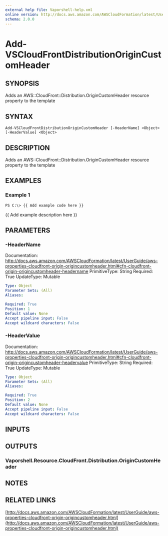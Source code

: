 ```yaml
---
external help file: Vaporshell-help.xml
online version: http://docs.aws.amazon.com/AWSCloudFormation/latest/UserGuide/aws-properties-cloudfront-origin-origincustomheader.html
schema: 2.0.0
---
```


# Add-VSCloudFrontDistributionOriginCustomHeader

## SYNOPSIS
Adds an AWS::CloudFront::Distribution.OriginCustomHeader resource property to the template

## SYNTAX

```
Add-VSCloudFrontDistributionOriginCustomHeader [-HeaderName] <Object> [-HeaderValue] <Object>
```

## DESCRIPTION
Adds an AWS::CloudFront::Distribution.OriginCustomHeader resource property to the template

## EXAMPLES

### Example 1
```
PS C:\> {{ Add example code here }}
```

{{ Add example description here }}

## PARAMETERS

### -HeaderName
Documentation: http://docs.aws.amazon.com/AWSCloudFormation/latest/UserGuide/aws-properties-cloudfront-origin-origincustomheader.html#cfn-cloudfront-origin-origincustomheader-headername
PrimitiveType: String
Required: True
UpdateType: Mutable

```yaml
Type: Object
Parameter Sets: (All)
Aliases: 

Required: True
Position: 1
Default value: None
Accept pipeline input: False
Accept wildcard characters: False
```

### -HeaderValue
Documentation: http://docs.aws.amazon.com/AWSCloudFormation/latest/UserGuide/aws-properties-cloudfront-origin-origincustomheader.html#cfn-cloudfront-origin-origincustomheader-headervalue
PrimitiveType: String
Required: True
UpdateType: Mutable

```yaml
Type: Object
Parameter Sets: (All)
Aliases: 

Required: True
Position: 2
Default value: None
Accept pipeline input: False
Accept wildcard characters: False
```

## INPUTS

## OUTPUTS

### Vaporshell.Resource.CloudFront.Distribution.OriginCustomHeader

## NOTES

## RELATED LINKS

[http://docs.aws.amazon.com/AWSCloudFormation/latest/UserGuide/aws-properties-cloudfront-origin-origincustomheader.html](http://docs.aws.amazon.com/AWSCloudFormation/latest/UserGuide/aws-properties-cloudfront-origin-origincustomheader.html)

